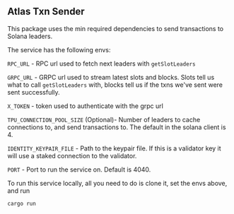 ## Atlas Txn Sender

This package uses the min required dependencies to send transactions to Solana leaders.

The service has the following envs:

`RPC_URL` - RPC url used to fetch next leaders with `getSlotLeaders`

`GRPC_URL` - GRPC url used to stream latest slots and blocks. Slots tell us what to call `getSlotLeaders` with, blocks tell us if the txns we've sent were sent successfully.

`X_TOKEN` - token used to authenticate with the grpc url

`TPU_CONNECTION_POOL_SIZE` (Optional)- Number of leaders to cache connections to, and send transactions to. The default in the solana client is 4.

`IDENTITY_KEYPAIR_FILE` - Path to the keypair file. If this is a validator key it will use a staked connection to the validator.

`PORT` - Port to run the service on. Default is 4040.

To run this service locally, all you need to do is clone it, set the envs above, and run

`cargo run`